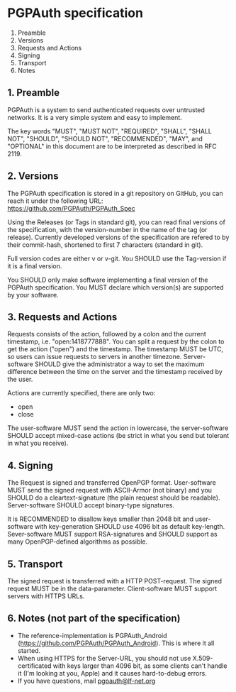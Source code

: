 # PGPAuth specification

1. Preamble
2. Versions
3. Requests and Actions
4. Signing
5. Transport
6. Notes

## 1. Preamble

PGPAuth is a system to send authenticated requests over untrusted networks.
It is a very simple system and easy to implement.

The key words "MUST", "MUST NOT", "REQUIRED", "SHALL", "SHALL NOT", "SHOULD", "SHOULD NOT", "RECOMMENDED",  "MAY", and "OPTIONAL" in this document are to be interpreted as described in RFC 2119.



## 2. Versions

The PGPAuth specification is stored in a git repository on GitHub, you can reach it under the following URL:
https://github.com/PGPAuth/PGPAuth_Spec

Using the Releases (or Tags in standard git), you can read final versions of the specification, with the version-number in the name of the tag (or release).
Currently developed versions of the specification are refered to by their commit-hash, shortened to first 7 characters (standard in git).

Full version codes are either v<Tag-Name here> or v<commit-hash here>-git. You SHOULD use the Tag-version if it is a final version.

You SHOULD only make software implementing a final version of the PGPAuth specification. You MUST declare which version(s) are supported by your software.



## 3. Requests and Actions

Requests consists of the action, followed by a colon and the current timestamp, i.e. "open:1418777888". You can split a request by the colon to get the action ("open") and the timestamp.
The timestamp MUST be UTC, so users can issue requests to servers in another timezone. Server-software SHOULD give the administrator a way to set the maximum difference between the time on the server and the timestamp received by the user.

Actions are currently specified, there are only two:
- open
- close

The user-software MUST send the action in lowercase, the server-software SHOULD accept mixed-case actions (be strict in what you send but tolerant in what you receive).

## 4. Signing

The Request is signed and transferred OpenPGP format. User-software MUST send the signed request with ASCII-Armor (not binary) and you SHOULD do a cleartext-signature (the plain request should be readable).
Server-software SHOULD accept binary-type signatures.

It is RECOMMENDED to disallow keys smaller than 2048 bit and user-software with key-generation SHOULD use 4096 bit as default key-length.
Sever-software MUST support RSA-signatures and SHOULD support as many OpenPGP-defined algorithms as possible.



## 5. Transport

The signed request is transferred with a HTTP POST-request. The signed request MUST be in the data-parameter. 
Client-software MUST support servers with HTTPS URLs. 




## 6. Notes (not part of the specification)

- The reference-implementation is PGPAuth_Android (https://github.com/PGPAuth/PGPAuth_Android). This is where it all started.
- When using HTTPS for the Server-URL, you should not use X.509-certificated with keys larger than 4096 bit, as some clients can't handle it (I'm looking at you, Apple) and it causes hard-to-debug errors.
- If you have questions, mail pgpauth@lf-net.org

